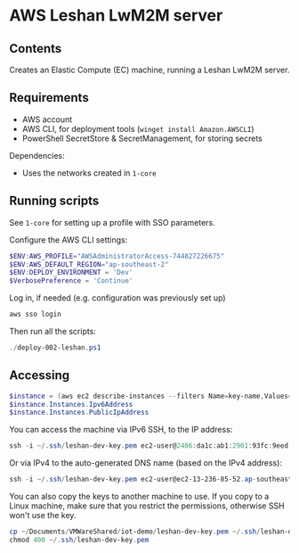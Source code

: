 AWS Leshan LwM2M server
=======================

Contents
--------

Creates an Elastic Compute (EC) machine, running a Leshan LwM2M server.



Requirements
------------

* AWS account
* AWS CLI, for deployment tools (`winget install Amazon.AWSCLI`)
* PowerShell SecretStore & SecretManagement, for storing secrets

Dependencies:
* Uses the networks created in `1-core`

Running scripts
---------------

See `1-core` for setting up a profile with SSO parameters.

Configure the AWS CLI settings:

```powershell
$ENV:AWS_PROFILE="AWSAdministratorAccess-744827226675"
$ENV:AWS_DEFAULT_REGION="ap-southeast-2"
$ENV:DEPLOY_ENVIRONMENT = 'Dev'
$VerbosePreference = 'Continue'
```

Log in, if needed (e.g. configuration was previously set up)

```powershell
aws sso login
```

Then run all the scripts:

```powershell
./deploy-002-leshan.ps1
```

Accessing
---------

```powershell
$instance = (aws ec2 describe-instances --filters Name=key-name,Values=leshan-dev-key Name=instance-state-name,Values=running | ConvertFrom-Json).Reservations | Select -First 1
$instance.Instances.Ipv6Address
$instance.Instances.PublicIpAddress
``` 

You can access the machine via IPv6 SSH, to the IP address:

```powershell
ssh -i ~/.ssh/leshan-dev-key.pem ec2-user@2406:da1c:ab1:2901:93fc:9eed:d9f7:bc6e
```

Or via IPv4 to the auto-generated DNS name (based on the IPv4 address):

```powershell
ssh -i ~/.ssh/leshan-dev-key.pem ec2-user@ec2-13-236-85-52.ap-southeast-2.compute.amazonaws.com
```

You can also copy the keys to another machine to use. If you copy to a Linux machine, make sure
that you restrict the permissions, otherwise SSH won't use the key.

```powershell
cp ~/Documents/VMWareShared/iot-demo/leshan-dev-key.pem ~/.ssh/leshan-dev-key.pem
chmod 400 ~/.ssh/leshan-dev-key.pem
```


